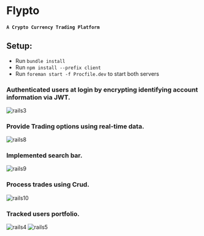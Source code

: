 # Flypto

#### `A Crypto Currency Trading Platform`

## Setup:

-   Run `bundle install`
-   Run `npm install --prefix client`
-   Run `foreman start -f Procfile.dev` to start both servers

### Authenticated users at login by encrypting identifying account information via JWT.

![rails3](https://user-images.githubusercontent.com/105521583/198838132-e7fffbc1-75b7-4c1d-aa65-229b066915d2.png)

### Provide Trading options using real-time data.

![rails8](https://user-images.githubusercontent.com/105521583/198838210-55db03a9-b251-44c6-84ad-a680269d3b7f.png)

### Implemented search bar.

![rails9](https://user-images.githubusercontent.com/105521583/198838284-c5e51cb8-47e0-46b3-9954-ead0c98e4e4f.png)

### Process trades using Crud.

![rails10](https://user-images.githubusercontent.com/105521583/198838323-d9cd7356-aaea-42df-9dea-41b09601f3d9.png)

### Tracked users portfolio.

![rails4](https://user-images.githubusercontent.com/105521583/198838466-c1782d57-474a-477e-a2c2-12ed45cca611.png)
![rails5](https://user-images.githubusercontent.com/105521583/198838479-a21e4bee-c96f-4a26-bdf2-11dbf49f60f2.png)
